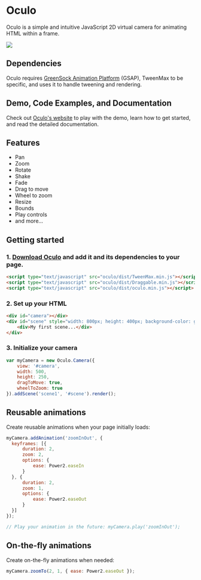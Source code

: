 # Oculo

Oculo is a simple and intuitive JavaScript 2D virtual camera for animating HTML within a frame.

<p>
  <img src="https://img.shields.io/github/package-json/v/akucharik/oculo?style=flat-square">
</p>

## Dependencies
Oculo requires [GreenSock Animation Platform](https://greensock.com/gsap) (GSAP), TweenMax to be specific, and uses it to handle tweening and rendering.

## Demo, Code Examples, and Documentation
Check out [Oculo's website](https://akucharik.github.io/oculo) to play with the demo, learn how to get started, and read the detailed documentation.

## Features
- Pan
- Zoom
- Rotate
- Shake
- Fade
- Drag to move
- Wheel to zoom
- Resize
- Bounds
- Play controls
- and more...

## Getting started
### 1. [Download Oculo](https://github.com/akucharik/oculo/archive/master.zip) and add it and its dependencies to your page.

```html
<script type="text/javascript" src="oculo/dist/TweenMax.min.js"></script>
<script type="text/javascript" src="oculo/dist/Draggable.min.js"></script>
<script type="text/javascript" src="oculo/dist/oculo.min.js"></script>
```

### 2. Set up your HTML

```html
<div id="camera"></div>
<div id="scene" style="width: 800px; height: 400px; background-color: gray;">
    <div>My first scene...</div>
</div>
```

### 3. Initialize your camera

```javascript
var myCamera = new Oculo.Camera({
    view: '#camera',
    width: 500,
    height: 250,
    dragToMove: true,
    wheelToZoom: true
}).addScene('scene1', '#scene').render();
```

## Reusable animations
Create reusable animations when your page initially loads:

```javascript
myCamera.addAnimation('zoomInOut', {
  keyframes: [{ 
      duration: 2,
      zoom: 2,
      options: { 
          ease: Power2.easeIn 
      }
  }, {
      duration: 2,
      zoom: 1,
      options: {
          ease: Power2.easeOut
      }
  }]
});

// Play your animation in the future: myCamera.play('zoomInOut');
```
## On-the-fly animations
Create on-the-fly animations when needed:

```javascript
myCamera.zoomTo(2, 1, { ease: Power2.easeOut });
```
